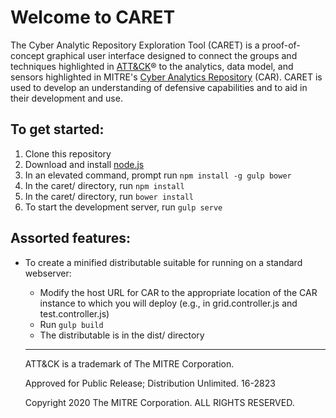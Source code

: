 # Welcome to CARET

The Cyber Analytic Repository Exploration Tool (CARET) is a proof-of-concept graphical user interface designed to connect the groups and techniques highlighted in [ATT&CK](https://attack.mitre.org)® to the analytics, data model, and sensors highlighted in MITRE's [Cyber Analytics Repository](https://car.mitre.org) (CAR).
CARET is used to develop an understanding of defensive capabilities and to aid in their development and use. 



## To get started:
 1. Clone this repository
 2. Download and install [node.js](https://nodejs.org/en/)
 3. In an elevated command, prompt run `npm install -g gulp bower`
 4. In the caret/ directory, run `npm install`
 4. In the caret/ directory, run `bower install`
 5. To start the development server, run `gulp serve`
 
## Assorted features:
 - To create a minified distributable suitable for running on a standard webserver:
   - Modify the host URL for CAR to the appropriate location of the CAR instance to which you will deploy (e.g., in grid.controller.js and test.controller.js)
   - Run `gulp build`
   - The distributable is in the dist/ directory
   
   ***
   ATT&CK is a trademark of The MITRE Corporation.
   
   Approved for Public Release; Distribution Unlimited. 16-2823

   Copyright 2020 The MITRE Corporation. ALL RIGHTS RESERVED.
